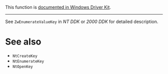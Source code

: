 This function is [documented in Windows Driver Kit](https://learn.microsoft.com/en-us/windows-hardware/drivers/ddi/wdm/nf-wdm-zwenumeratevaluekey).

---

See `ZwEnumerateValueKey` in *NT DDK* or *2000 DDK* for detailed description.

# See also

* `NtCreateKey`
* `NtEnumerateKey`
* `NtOpenKey`
